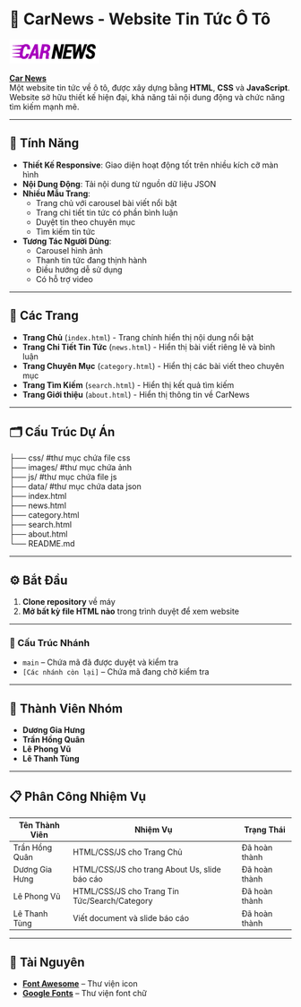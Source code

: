 # 📰 CarNews - Website Tin Tức Ô Tô

![Logo-Image](./images/logo-final.webp)

**[Car News](https://retelesk.github.io/IE104.P21.VB2/)**  
Một website tin tức về ô tô, được xây dựng bằng **HTML**, **CSS** và **JavaScript**.  
Website sở hữu thiết kế hiện đại, khả năng tải nội dung động và chức năng tìm kiếm mạnh mẽ.

---

## 🚀 Tính Năng

- **Thiết Kế Responsive**: Giao diện hoạt động tốt trên nhiều kích cỡ màn hình
- **Nội Dung Động**: Tải nội dung từ nguồn dữ liệu JSON
- **Nhiều Mẫu Trang**:
  - Trang chủ với carousel bài viết nổi bật
  - Trang chi tiết tin tức có phần bình luận
  - Duyệt tin theo chuyên mục
  - Tìm kiếm tin tức
- **Tương Tác Người Dùng**:
  - Carousel hình ảnh
  - Thanh tin tức đang thịnh hành
  - Điều hướng dễ sử dụng
  - Có hỗ trợ video

---

## 📄 Các Trang

- **Trang Chủ** (`index.html`) - Trang chính hiển thị nội dung nổi bật
- **Trang Chi Tiết Tin Tức** (`news.html`) - Hiển thị bài viết riêng lẻ và bình luận
- **Trang Chuyên Mục** (`category.html`) - Hiển thị các bài viết theo chuyên mục
- **Trang Tìm Kiếm** (`search.html`) - Hiển thị kết quả tìm kiếm
- **Trang Giới thiệu** (`about.html`) - Hiển thị thông tin về CarNews

---

## 🗂️ Cấu Trúc Dự Án

├── css/ #thư mục chứa file css <br>
├── images/ #thư mục chứa ảnh <br>
├── js/ #thư mục chứa file js <br>
├── data/ #thư mục chứa data json <br>
├── index.html<br>
├── news.html<br>
├── category.html<br>
├── search.html<br>
├── about.html<br>
└── README.md<br>

---

## ⚙️ Bắt Đầu

1. **Clone repository** về máy
2. **Mở bất kỳ file HTML nào** trong trình duyệt để xem website

---

### 📁 Cấu Trúc Nhánh

- `main` – Chứa mã đã được duyệt và kiểm tra
- `[Các nhánh còn lại]` – Chứa mã đang chờ kiểm tra

---

## 👥 Thành Viên Nhóm

- **Dương Gia Hưng**
- **Trần Hồng Quân**
- **Lê Phong Vũ**
- **Lê Thanh Tùng**

---

## 📋 Phân Công Nhiệm Vụ

| Tên Thành Viên | Nhiệm Vụ                                      | Trạng Thái    |
| -------------- | --------------------------------------------- | ------------- |
| Trần Hồng Quân | HTML/CSS/JS cho Trang Chủ                     | Đã hoàn thành |
| Dương Gia Hưng | HTML/CSS/JS cho trang About Us, slide báo cáo | Đã hoàn thành |
| Lê Phong Vũ    | HTML/CSS/JS cho Trang Tin Tức/Search/Category | Đã hoàn thành |
| Lê Thanh Tùng  | Viết document và slide báo cáo                | Đã hoàn thành |

---

## 🔗 Tài Nguyên

- **[Font Awesome](https://fontawesome.com/)** – Thư viện icon
- **[Google Fonts](https://fonts.google.com/)** – Thư viện font chữ
